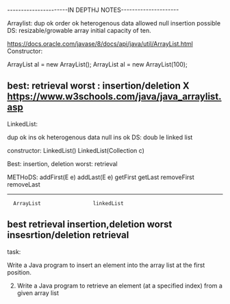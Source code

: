 ----------------------IN DEPTHJ NOTES---------------------

Arraylist:
dup ok
order ok
heterogenous data allowed
null insertion possible 
DS: resizable/growable array 
initial capacity of ten.

https://docs.oracle.com/javase/8/docs/api/java/util/ArrayList.html
Constructor:

ArrayList al = new ArrayList();
ArrayList al = new ArrayList(100);



best: retrieval 
worst : insertion/deletion X
https://www.w3schools.com/java/java_arraylist.asp
----------------------------------------------------
LinkedList:

dup ok
ins ok 
heterogenous data
null ins ok
DS: doub le linked list

constructor:
LinkedList()
LinkedList(Collection c)


Best: insertion, deletion
worst: retrieval 


METHoDS:
	addFirst(E e)
  addLast(E e)
getFirst
getLast
removeFirst
removeLast

-----------------------------------

      ArrayList                	linkedList
best    retrieval	    	       insertion,deletion
worst   insesrtion/deletion      retrieval 
---------------------



task:


Write a Java program to insert an element into the array list at the first position.

2. Write a Java program to retrieve an element (at a specified index) from a given array list
